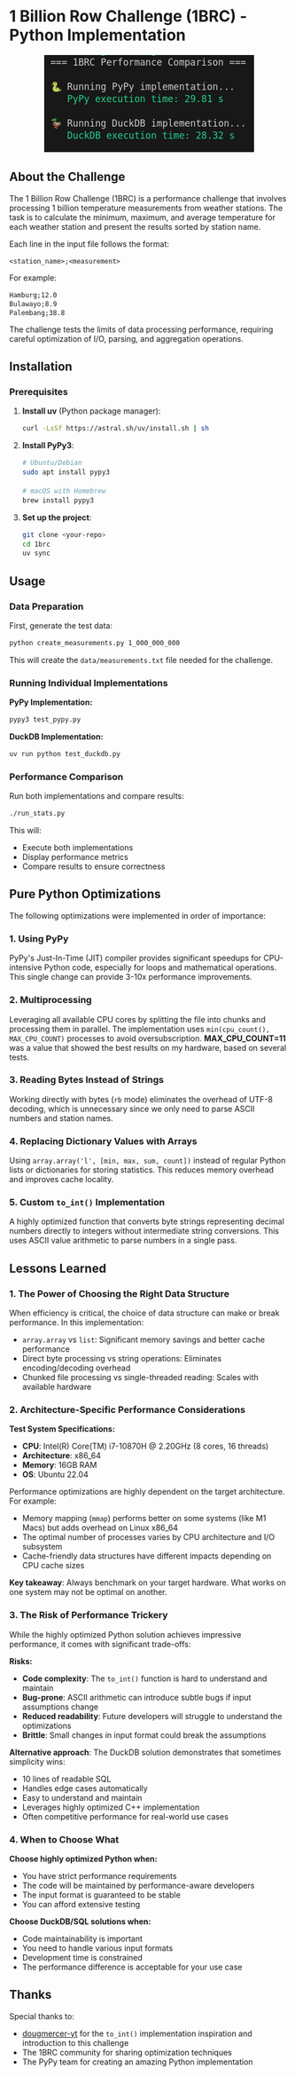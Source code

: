 # 1 Billion Row Challenge (1BRC) - Python Implementation

<div align="center">

![Performance Statistics](stats.png)

</div>

## About the Challenge

The 1 Billion Row Challenge (1BRC) is a performance challenge that involves processing 1 billion temperature measurements from weather stations. The task is to calculate the minimum, maximum, and average temperature for each weather station and present the results sorted by station name.

Each line in the input file follows the format:
```
<station_name>;<measurement>
```

For example:
```
Hamburg;12.0
Bulawayo;8.9
Palembang;38.8
```

The challenge tests the limits of data processing performance, requiring careful optimization of I/O, parsing, and aggregation operations.

## Installation

### Prerequisites

1. **Install uv** (Python package manager):
   ```bash
   curl -LsSf https://astral.sh/uv/install.sh | sh
   ```

2. **Install PyPy3**:
   ```bash
   # Ubuntu/Debian
   sudo apt install pypy3
   
   # macOS with Homebrew
   brew install pypy3
   ```

3. **Set up the project**:
   ```bash
   git clone <your-repo>
   cd 1brc
   uv sync
   ```

## Usage

### Data Preparation

First, generate the test data:
```bash
python create_measurements.py 1_000_000_000
```

This will create the `data/measurements.txt` file needed for the challenge.

### Running Individual Implementations

**PyPy Implementation:**
```bash
pypy3 test_pypy.py
```

**DuckDB Implementation:**
```bash
uv run python test_duckdb.py
```

### Performance Comparison

Run both implementations and compare results:
```bash
./run_stats.py
```

This will:
- Execute both implementations
- Display performance metrics
- Compare results to ensure correctness

## Pure Python Optimizations

The following optimizations were implemented in order of importance:

### 1. Using PyPy
PyPy's Just-In-Time (JIT) compiler provides significant speedups for CPU-intensive Python code, especially for loops and mathematical operations. This single change can provide 3-10x performance improvements.

### 2. Multiprocessing
Leveraging all available CPU cores by splitting the file into chunks and processing them in parallel. The implementation uses `min(cpu_count(), MAX_CPU_COUNT)` processes to avoid oversubscription. **MAX_CPU_COUNT=11** was a value that showed the best results on my hardware, based on several tests. 

### 3. Reading Bytes Instead of Strings
Working directly with bytes (`rb` mode) eliminates the overhead of UTF-8 decoding, which is unnecessary since we only need to parse ASCII numbers and station names.

### 4. Replacing Dictionary Values with Arrays
Using `array.array('l', [min, max, sum, count])` instead of regular Python lists or dictionaries for storing statistics. This reduces memory overhead and improves cache locality.

### 5. Custom `to_int()` Implementation
A highly optimized function that converts byte strings representing decimal numbers directly to integers without intermediate string conversions. This uses ASCII value arithmetic to parse numbers in a single pass.

## Lessons Learned

### 1. The Power of Choosing the Right Data Structure

When efficiency is critical, the choice of data structure can make or break performance. In this implementation:
- `array.array` vs `list`: Significant memory savings and better cache performance
- Direct byte processing vs string operations: Eliminates encoding/decoding overhead
- Chunked file processing vs single-threaded reading: Scales with available hardware

### 2. Architecture-Specific Performance Considerations

**Test System Specifications:**
- **CPU**: Intel(R) Core(TM) i7-10870H @ 2.20GHz (8 cores, 16 threads)
- **Architecture**: x86_64
- **Memory**: 16GB RAM
- **OS**: Ubuntu 22.04 

Performance optimizations are highly dependent on the target architecture. For example:
- Memory mapping (`mmap`) performs better on some systems (like M1 Macs) but adds overhead on Linux x86_64
- The optimal number of processes varies by CPU architecture and I/O subsystem
- Cache-friendly data structures have different impacts depending on CPU cache sizes

**Key takeaway**: Always benchmark on your target hardware. What works on one system may not be optimal on another.

### 3. The Risk of Performance Trickery

While the highly optimized Python solution achieves impressive performance, it comes with significant trade-offs:

**Risks:**
- **Code complexity**: The `to_int()` function is hard to understand and maintain
- **Bug-prone**: ASCII arithmetic can introduce subtle bugs if input assumptions change
- **Reduced readability**: Future developers will struggle to understand the optimizations
- **Brittle**: Small changes in input format could break the assumptions

**Alternative approach**: The DuckDB solution demonstrates that sometimes simplicity wins:
- 10 lines of readable SQL
- Handles edge cases automatically  
- Easy to understand and maintain
- Leverages highly optimized C++ implementation
- Often competitive performance for real-world use cases

### 4. When to Choose What

**Choose highly optimized Python when:**
- You have strict performance requirements
- The code will be maintained by performance-aware developers
- The input format is guaranteed to be stable
- You can afford extensive testing

**Choose DuckDB/SQL solutions when:**
- Code maintainability is important
- You need to handle various input formats
- Development time is constrained
- The performance difference is acceptable for your use case

## Thanks

Special thanks to:
- [dougmercer-yt](https://github.com/dougmercer-yt) for the `to_int()` implementation inspiration and introduction to this challenge
- The 1BRC community for sharing optimization techniques
- The PyPy team for creating an amazing Python implementation